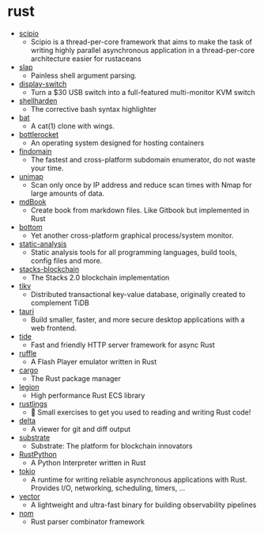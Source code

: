 # rust
- [scipio](https://github.com/DataDog/scipio)
  - Scipio is a thread-per-core framework that aims to make the task of writing highly parallel asynchronous application in a thread-per-core architecture easier for rustaceans
- [slap](https://github.com/agnipau/slap)
  - Painless shell argument parsing.
- [display-switch](https://github.com/haimgel/display-switch)
  - Turn a $30 USB switch into a full-featured multi-monitor KVM switch
- [shellharden](https://github.com/anordal/shellharden)
  - The corrective bash syntax highlighter
- [bat](https://github.com/sharkdp/bat)
  - A cat(1) clone with wings.
- [bottlerocket](https://github.com/bottlerocket-os/bottlerocket)
  - An operating system designed for hosting containers
- [findomain](https://github.com/Edu4rdSHL/findomain)
  - The fastest and cross-platform subdomain enumerator, do not waste your time.
- [unimap](https://github.com/Edu4rdSHL/unimap)
  - Scan only once by IP address and reduce scan times with Nmap for large amounts of data.
- [mdBook](https://github.com/rust-lang/mdBook)
  - Create book from markdown files. Like Gitbook but implemented in Rust
- [bottom](https://github.com/ClementTsang/bottom)
  - Yet another cross-platform graphical process/system monitor.
- [static-analysis](https://github.com/analysis-tools-dev/static-analysis)
  - Static analysis tools for all programming languages, build tools, config files and more.
- [stacks-blockchain](https://github.com/blockstack/stacks-blockchain)
  - The Stacks 2.0 blockchain implementation
- [tikv](https://github.com/tikv/tikv)
  - Distributed transactional key-value database, originally created to complement TiDB
- [tauri](https://github.com/tauri-apps/tauri)
  - Build smaller, faster, and more secure desktop applications with a web frontend.
- [tide](https://github.com/http-rs/tide)
  - Fast and friendly HTTP server framework for async Rust
- [ruffle](https://github.com/ruffle-rs/ruffle)
  - A Flash Player emulator written in Rust
- [cargo](https://github.com/rust-lang/cargo)
  - The Rust package manager
- [legion](https://github.com/TomGillen/legion)
  - High performance Rust ECS library
- [rustlings](https://github.com/rust-lang/rustlings)
  - 🦀 Small exercises to get you used to reading and writing Rust code!
- [delta](https://github.com/dandavison/delta)
  - A viewer for git and diff output
- [substrate](https://github.com/paritytech/substrate)
  - Substrate: The platform for blockchain innovators
- [RustPython](https://github.com/RustPython/RustPython)
  - A Python Interpreter written in Rust
- [tokio](https://github.com/tokio-rs/tokio)
  - A runtime for writing reliable asynchronous applications with Rust. Provides I/O, networking, scheduling, timers, ...
- [vector](https://github.com/timberio/vector)
  - A lightweight and ultra-fast binary for building observability pipelines
- [nom](https://github.com/Geal/nom)
  - Rust parser combinator framework
